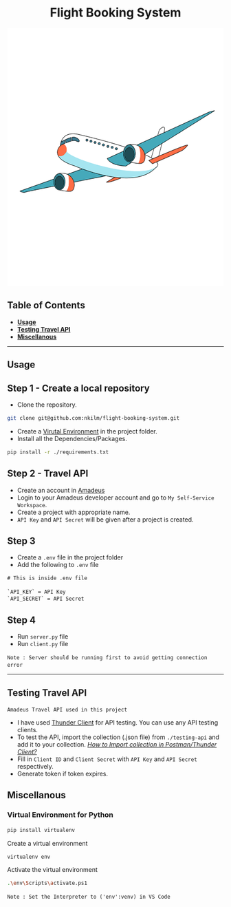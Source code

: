
<h1 align="center"> Flight Booking System </h1>
<img src="./data/flight.png" alt="drawing" width="800" height="600"/>

## Table of Contents
- [**Usage**](#usage)
- [**Testing Travel API**](#travel-api)
- [**Miscellanous**](#miscellanous)
***
## Usage

## Step 1 - Create a local repository
- Clone the repository.

```bash
git clone git@github.com:nkilm/flight-booking-system.git
```
- Create a [Virutal Environment](#virtual-environment-for-python) in the project folder.
- Install all the Dependencies/Packages.
```bash
pip install -r ./requirements.txt
```

## Step 2 - Travel API
- Create an account in [Amadeus](https://developers.amadeus.com/)
- Login to your Amadeus developer account and go to `My Self-Service Workspace`. 
- Create a project with appropriate name.
- `API Key` and `API Secret` will be given after a project is created.

## Step 3 
- Create a `.env` file in the project folder 
- Add the following to `.env` file 

```env
# This is inside .env file

`API_KEY` = API Key
`API_SECRET` = API Secret 
```
## Step 4 
- Run `server.py` file
- Run `client.py` file 
  
`Note : Server should be running first to avoid getting connection error`
***

## Testing Travel API
`Amadeus Travel API used in this project`
- I have used [Thunder Client](https://marketplace.visualstudio.com/items?itemName=rangav.vscode-thunder-client) for API testing. You can use any API testing clients.
- To test the API, import the collection (.json file) from `./testing-api` and add it to your collection.
[*How to Import collection in Postman/Thunder Client?*](https://github.com/rangav/thunder-client-support#:~:text=How%20to%20Import,or%20Open%20API.)
- Fill in `Client ID` and `Client Secret` with `API Key` and `API Secret` respectively.
- Generate token if token expires.
## Miscellanous
### Virtual Environment for Python

```bash 
pip install virtualenv
```
Create a virtual environment 
```bash 
virtualenv env 
```

Activate the virtual environment 
```bash
.\env\Scripts\activate.ps1
```
`Note : Set the Interpreter to ('env':venv) in VS Code`